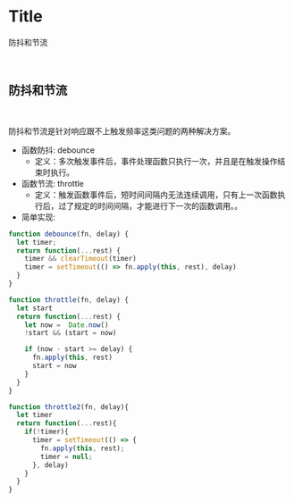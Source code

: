 # Title

防抖和节流

<br/>

## 防抖和节流

<br/>

防抖和节流是针对响应跟不上触发频率这类问题的两种解决方案。

- 函数防抖: debounce
  - 定义：多次触发事件后，事件处理函数只执行一次，并且是在触发操作结束时执行。
- 函数节流: throttle
  - 定义：触发函数事件后，短时间间隔内无法连续调用，只有上一次函数执行后，过了规定的时间间隔，才能进行下一次的函数调用。。
- 简单实现:

```javaScript
function debounce(fn, delay) {
  let timer;
  return function(...rest) {
    timer && clearTimeout(timer)
    timer = setTimeout(() => fn.apply(this, rest), delay)
  }
}
```

```javaScript
function throttle(fn, delay) {
  let start
  return function(...rest) {
    let now =  Date.now()
    !start && (start = now)

    if (now - start >= delay) {
      fn.apply(this, rest)
      start = now
    }
  }
}

function throttle2(fn, delay){
  let timer
  return function(...rest){
    if(!timer){
      timer = setTimeout(() => {
        fn.apply(this, rest);
        timer = null;
      }, delay)
    }
  }
}
```
